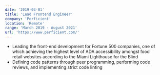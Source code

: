 ```yaml
---
date: '2019-03-01'
title: 'Lead Frontend Engineer'
company: 'Perficient'
location: 'Remote'
range: 'March 2019 - August 2021'
url: 'https://www.perficient.com/'
---
```


-   Leading the front-end development for Fortune 500 companies, one of which achieving the highest level of ADA
    accessibility amongst food retail websites according to the Miami Lighthouse for the Blind
-   Defining code patterns through peer programming, performing code reviews, and implementing strict code linting
